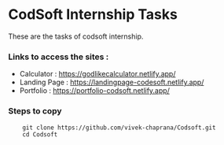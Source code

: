# CodSoft Internship Tasks

These are the tasks of codsoft internship.

### Links to access the sites : 
- Calculator : https://godlikecalculator.netlify.app/
- Landing Page : https://landingpage-codesoft.netlify.app/
- Portfolio : https://portfolio-codsoft.netlify.app/

### Steps to copy
```
	git clone https://github.com/vivek-chaprana/Codsoft.git
	cd Codsoft
```
